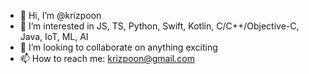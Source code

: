 - 👋 Hi, I’m @krizpoon
- 👀 I’m interested in JS, TS, Python, Swift, Kotlin, C/C++/Objective-C, Java, IoT, ML, AI
- 💞️ I’m looking to collaborate on anything exciting
- 📫 How to reach me: krizpoon@gmail.com

<!---
krizpoon/krizpoon is a ✨ special ✨ repository because its `README.md` (this file) appears on your GitHub profile.
You can click the Preview link to take a look at your changes.
--->
